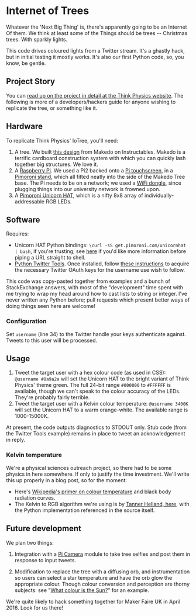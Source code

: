 # Internet of Trees

Whatever the 'Next Big Thing' is, there's apparently going to be an Internet Of them. We think at least some of the Things should be trees -- Christmas trees. With sparkly lights.

This code drives coloured lights from a Twitter stream. It's a ghastly hack, but in initial testing it mostly works. It's also our first Python code, so, you know, be gentle.

## Project Story

You can [read up on the project in detail at the Think Physics website](http://thinkphysics.org/activity/internet-of-trees/ "Internet of Trees | ThinkPhysics"). The following is more of a developers/hackers guide for anyone wishing to replicate the tree, or something like it.

## Hardware

To replicate Think Physics' IoTree, you'll need:

1. A tree. We built [this design](http://www.instructables.com/id/Makedo-Christmas-tree/ "Makedo Cardboard Christmas tree: 2015 UPDATE") from Makedo on Instructables. Makedo is a terrific cardboard construction system with which you can quickly lash together big structures. We love it.
2. A [Raspberry Pi](https://www.raspberrypi.org). We used a Pi2 backed onto a [Pi touchscreen](https://www.raspberrypi.org/products/raspberry-pi-touch-display/), in a [Pimoroni stand](https://shop.pimoroni.com/products/raspberry-pi-7-touchscreen-display-with-frame), which all fitted neatly into the side of the Makedo Tree base. The Pi needs to be on a network; we used a [WiFi dongle](https://shop.pimoroni.com/products/official-raspberry-pi-wifi-dongle), since plugging things into our university network is frowned upon.
3. A [Pimoroni Unicorn HAT](https://shop.pimoroni.com/products/unicorn-hat), which is a nifty 8x8 array of individually-addressable RGB LEDs.

## Software

Requires:

* Unicorn HAT Python bindings: `\curl -sS get.pimoroni.com/unicornhat | bash`, if you're trusting; see [here](https://github.com/pimoroni/unicorn-hat) if you'd like more information before piping a URL straight to shell.
* [Python Twitter Tools](http://mike.verdone.ca/twitter/ "Python Twitter Tools (command-line client and IRC bot)"). Once installed, follow [these instructions](https://github.com/sixohsix/twitter/tree/master#working-with-oauth) to acquire the necessary Twitter OAuth keys for the username use wish to follow.

This code was copy-pasted together from examples and a bunch of StackExchange answers, with most of the "development" time spent with me trying to wrap my head around how to cast lists to string or integer. I've never written any Python before; pull requests which present better ways of doing things seen here are welcome!

### Configuration

Set `username` (line 34) to the Twitter handle your keys authenticate against. Tweets to this user will be processed.

## Usage

1. Tweet the target user with a hex colour code (as used in CSS): `@username #8a9a2a` will set the Unicorn HAT to the bright variant of Think Physics' theme green. The full 24-bit range `#000000` to `#FFFFFF` is available, though we can't speak to the colour accuracy of the LEDs. They're probably fairly terrible.
2. Tweet the target user with a Kelvin colour temperature: `@username 3400K` will set the Unicorn HAT to a warm orange-white. The available range is 1000-15000K.

At present, the code outputs diagnostics to STDOUT only. Stub code (from the Twitter Tools example) remains in place to tweet an acknowledgement in reply.

### Kelvin temperature

We're a physical sciences outreach project, so there had to be some physics in here somewhere. If only to justify the time investment. We'll write this up properly in a blog post, so for the moment:

* Here's [Wikipedia's primer on colour temperature](https://en.wikipedia.org/wiki/Color_temperature) and black body radiation curves.
* The Kelvin to RGB algorithm we're using is by [Tanner Helland, here](http://www.tannerhelland.com/4435/convert-temperature-rgb-algorithm-code/ "How to Convert Temperature (K) to RGB: Algorithm and Sample Code &#8211; Tanner Helland (dot) com"), with the Python implementation referenced in the source itself.

## Future development

We plan two things:

1. Integration with a [Pi Camera](https://www.raspberrypi.org/products/camera-module/) module to take tree selfies and post them in response to input tweets.

2. Modification to replace the tree with a diffusing orb, and instrumentation so users can select a star temperature and have the orb glow the appropriate colour. Though colour conversion and perception are thorny subjects: see "[What colour is the Sun?](http://www.vendian.org/mncharity/dir3/starcolor/sun.html "What color is the Sun? - chromaticity above the atmosphere")" for an example.

We're quite likely to hack something together for Maker Faire UK in April 2016. Look for us there!

